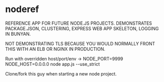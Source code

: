 # noderef

REFERENCE APP FOR FUTURE NODE.JS PROJECTS.  DEMONSTRATES PACKAGE.JSON,
CLUSTERING, EXPRESS WEB APP SKELETON, LOGGING IN BUNYAN.

NOT DEMONSTRATING TLS BECAUSE YOU WOULD NORMALLY FRONT THIS WITH
AN ELB OR NGINX IN PRODUCTION.

Run with overridden host/port/env  ->   NODE_PORT=9999 NODE_HOST=0.0.0.0 node app.js  --use_strict

Clone/fork this guy when starting a new node project.  
